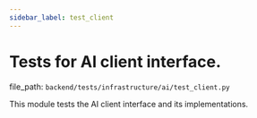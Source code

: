 ```yaml
---
sidebar_label: test_client
---
```


# Tests for AI client interface.

  file_path: `backend/tests/infrastructure/ai/test_client.py`

This module tests the AI client interface and its implementations.

